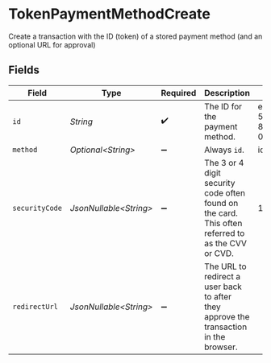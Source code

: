 # TokenPaymentMethodCreate

Create a transaction with the ID (token) of a stored payment method (and an optional URL for approval)


## Fields

| Field                                                                                             | Type                                                                                              | Required                                                                                          | Description                                                                                       | Example                                                                                           |
| ------------------------------------------------------------------------------------------------- | ------------------------------------------------------------------------------------------------- | ------------------------------------------------------------------------------------------------- | ------------------------------------------------------------------------------------------------- | ------------------------------------------------------------------------------------------------- |
| `id`                                                                                              | *String*                                                                                          | :heavy_check_mark:                                                                                | The ID for the payment method.                                                                    | ef9496d8-53a5-4aad-8ca2-00eb68334389                                                              |
| `method`                                                                                          | *Optional\<String>*                                                                               | :heavy_minus_sign:                                                                                | Always `id`.                                                                                      | id                                                                                                |
| `securityCode`                                                                                    | *JsonNullable\<String>*                                                                           | :heavy_minus_sign:                                                                                | The 3 or 4 digit security code often found on the card. This often referred to as the CVV or CVD. | 123                                                                                               |
| `redirectUrl`                                                                                     | *JsonNullable\<String>*                                                                           | :heavy_minus_sign:                                                                                | The URL to redirect a user back to after they approve the transaction in the browser.             |                                                                                                   |